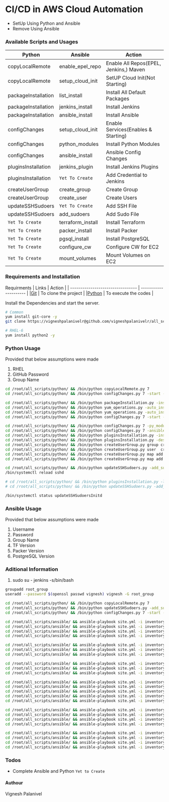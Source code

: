 # CI/CD in AWS Cloud Automation
- SetUp Using Python and Ansible
- Remove Using Ansible


###  Available Scripts and Usages
| Python 				| Ansible 				| Action 									|
| --------------------- | --------------------- | ----------------------------------------- |
| copyLocalRemote 		| enable_epel_repo 		| Enable All Repos(EPEL, Jenkins,) Maven 	|
| copyLocalRemote 		| setup_cloud_init 		| SetUP Cloud Init(Not Starting) 			|
| packageInstallation 	| list_install 			| Install All Default Packages 				|
| packageInstallation 	| jenkins_install 		| Install Jenkins 							|
| packageInstallation 	| ansible_install 		| Install Ansible 							|
| configChanges 		| setup_cloud_init 		| Enable Services(Enables & Starting) 		|
| configChanges 		| python_modules 		| Install Python Modules 					|
| configChanges 		| ansible_install 		| Ansible Config Changes 					|
| pluginsInstallation 	| jenkins_plugin 		| Install Jenkins Plugins 					|
| pluginsInstallation 	| `Yet To Create` 		| Add Credential to Jenkins 				|
| createUserGroup 		| create_group 			| Create Group 								|
| createUserGroup 		| create_user 			| Create Users 								|
| updateSSHSudoers 		| `Yet To Create` 		| Add SSH File 								|
| updateSSHSudoers 		| add_sudoers 			| Add Sudo File 							|
| `Yet To Create` 		| terraform_install 	| Install Terraform 						|
| `Yet To Create` 		| packer_install 		| Install Packer 							|
| `Yet To Create` 		| pgsql_install 		| Install PostgreSQL 						|
| `Yet To Create` 		| configure_cw 			| Configure CW for EC2 						|
| `Yet To Create` 		| mount_volumes 		| Mount Volumes on EC2 						|

###  Requirements and Installation
Requirments
| Links 							| Action 				|
| --------------------------------- | --------------------- |
|[Git](https://github.com/) 		| To clone the project	|
|[Python](https://www.python.org/) 	| To execute the codes 	|

Install the Dependencies and start the server.

```sh
# Common
yum install git-core -y
git clone https://vigneshpalanivelr@github.com/vigneshpalanivelr/all_scripts.git

# RHEL-6
yum install python2 -y
```

### Python Usage
Provided that below assumptions were made
1) RHEL
2) GitHub Password
3) Group Name

```sh
cd /root/all_scripts/python/ && /bin/python copyLocalRemote.py 7
cd /root/all_scripts/python/ && /bin/python configChanges.py 7 -start -service SSH 

cd /root/all_scripts/python/ && /bin/python packageInstallation.py -install
cd /root/all_scripts/python/ && /bin/python yum_operations.py -auto_install -list_version ansible -yum_install ansible
cd /root/all_scripts/python/ && /bin/python yum_operations.py -auto_install -list_version jenkins -yum_install jenkins
cd /root/all_scripts/python/ && /bin/python configChanges.py 7 -start -service jenkins

cd /root/all_scripts/python/ && /bin/python configChanges.py 7 -py_module 
cd /root/all_scripts/python/ && /bin/python configChanges.py 7 -ansible
cd /root/all_scripts/python/ && /bin/python pluginsInstallation.py -install 
cd /root/all_scripts/python/ && /bin/python pluginsInstallation.py -descrptn gitCreds -username vigneshpalanivelr -password <password>
cd /root/all_scripts/python/ && /bin/python createUserGroup.py group create --group_name root_group
cd /root/all_scripts/python/ && /bin/python createUserGroup.py user  create --user_name  vignesh --user_pwd vignesh
cd /root/all_scripts/python/ && /bin/python createUserGroup.py map add --user_name jenkins --group_name root_group --add_to_grp
cd /root/all_scripts/python/ && /bin/python createUserGroup.py map add --user_name vignesh --group_name root_group --add_to_grp

cd /root/all_scripts/python/ && /bin/python updateSSHSudoers.py -add_sudo -sudo root_group
/bin/systemctl reload sshd

# cd /root/all_scripts/python/ && /bin/python pluginsInstallation.py -list
# cd /root/all_scripts/python/ && /bin/python updateSSHSudoers.py -add_ssh  -ssh root_group

/bin/systemctl status updateSSHSudoersInitd
```

### Ansible Usage
Provided that below assumptions were made
1) Username
2) Password
3) Group Name
4) TF Version
5) Packer Version
6) PostgreSQL Version

### Aditional Information
1) sudo su - jenkins -s/bin/bash

```sh
groupadd root_group
useradd --password $(openssl passwd vignesh) vignesh -G root_group

cd /root/all_scripts/python/ && /bin/python copyLocalRemote.py 7
cd /root/all_scripts/python/ && /bin/python updateSSHSudoers.py -add_sudo -sudo root_group
cd /root/all_scripts/python/ && /bin/python configChanges.py 7 -start -service SSH 

cd /root/all_scripts/ansible/ && ansible-playbook site.yml -i inventory --extra-vars "set_epel=set_epel_repo RHEL=7" --tags=enable_epel_repo
cd /root/all_scripts/ansible/ && ansible-playbook site.yml -i inventory --extra-vars "set_ci=setup_cloud_init RHEL=7" --tags=setup_cloud_init
cd /root/all_scripts/ansible/ && ansible-playbook site.yml -i inventory --extra-vars "ins_all=list_install" --tags=list_install
cd /root/all_scripts/ansible/ && ansible-playbook site.yml -i inventory --extra-vars "ins_jenkins=jenkins_install" --tags=jenkins_install

cd /root/all_scripts/ansible/ && ansible-playbook site.yml -i inventory --extra-vars "jenkins_plugin=jenkins_plugin" --tags=jenkins_plugin
cd /root/all_scripts/ansible/ && ansible-playbook site.yml -i inventory --extra-vars "python_modules=python_modules" --tags=python_modules
cd /root/all_scripts/ansible/ && ansible-playbook site.yml -i inventory --extra-vars "ins_ansible=ansible_install" --tags=ansible_install

cd /root/all_scripts/ansible/ && ansible-playbook site.yml -i inventory --extra-vars "group_name=root_group cre_grp=create_group" --tags=create_group
cd /root/all_scripts/ansible/ && ansible-playbook site.yml -i inventory --extra-vars "username=vignesh password=vignesh group_name=root_group tag_group=yes cre_usr=create_user userComment='Root User'" --tags=create_user
cd /root/all_scripts/ansible/ && ansible-playbook site.yml -i inventory --extra-vars "group_name=root_group add_sudo=add_sudoers" --tags=add_sudoers

cd /root/all_scripts/ansible/ && ansible-playbook site.yml -i inventory --extra-vars "ins_tf=terraform_install tfVersion=0.12.7" --tags=terraform_install
cd /root/all_scripts/ansible/ && ansible-playbook site.yml -i inventory --extra-vars "ins_packer=packer_install packerVersion=1.5.4" --tags=packer_install
cd /root/all_scripts/ansible/ && ansible-playbook site.yml -i inventory --extra-vars "ins_pgsql=pgsql_install PG_MAJOR=9.6 PG_MINOR=6" --tags=pgsql_install
cd /root/all_scripts/ansible/ && ansible-playbook site.yml -i inventory --extra-vars "cre_cw=configure_cw RHEL=8" --tags=configure_cw
cd /root/all_scripts/ansible/ && ansible-playbook site.yml -i inventory --extra-vars "mount=mount_volumes" --tags=mount_volumes

cd /root/all_scripts/ansible/ && ansible-playbook site.yml -i inventory --extra-vars "uin_all=list_uninstall" --tags=list_uninstall
cd /root/all_scripts/ansible/ && ansible-playbook site.yml -i inventory --extra-vars "group_name=root_group del_sudo=remove_sudoers" --tags=remove_sudoers
cd /root/all_scripts/ansible/ && ansible-playbook site.yml -i inventory --extra-vars "username=vignesh del_usr=delete_user" --tags=delete_user
cd /root/all_scripts/ansible/ && ansible-playbook site.yml -i inventory --extra-vars "group_name=root_group del_grp=delete_group" --tags=delete_group

cd /root/all_scripts/ansible/ && ansible-playbook site.yml -i inventory --extra-vars "uin_tf=terraform_uninstall" --tags=terraform_uninstall
cd /root/all_scripts/ansible/ && ansible-playbook site.yml -i inventory --extra-vars "uin_packer=packer_uninstall" --tags=packer_uninstall
cd /root/all_scripts/ansible/ && ansible-playbook site.yml -i inventory --extra-vars "uin_pgsql=pgsql_uninstall PG_MAJOR=9.6 PG_MINOR=6" --tags=pgsql_uninstall
cd /root/all_scripts/ansible/ && ansible-playbook site.yml -i inventory --extra-vars "rem_cw=remove_cw" --tags=remove_cw
```

### Todos
 - Complete Ansible and Python `Yet to Create`


#### Authour
Vignesh Palanivel

